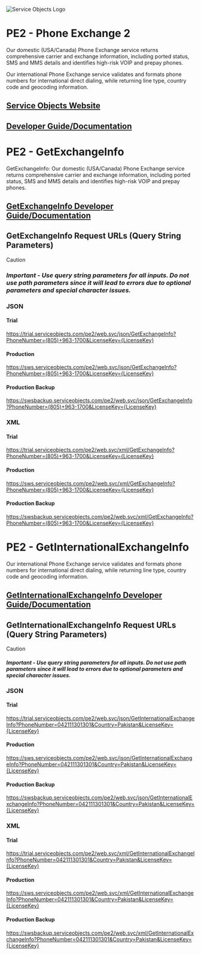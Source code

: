 ![Service Objects Logo](https://www.serviceobjects.com/wp-content/uploads/2021/05/SO-Logo-with-TM.gif "Service Objects Logo")

# PE2 - Phone Exchange 2

Our domestic (USA/Canada) Phone Exchange service returns comprehensive carrier and exchange information, including ported status, SMS and MMS details and identifies high-risk VOIP and prepay phones.

Our international Phone Exchange service validates and formats phone numbers for international direct dialing, while returning line type, country code and geocoding information.

## [Service Objects Website](https://serviceobjects.com)
## [Developer Guide/Documentation](https://www.serviceobjects.com/docs/)

# PE2 - GetExchangeInfo

GetExchangeInfo: Our domestic (USA/Canada) Phone Exchange service returns comprehensive carrier and exchange information, including ported status, SMS and MMS details and identifies high-risk VOIP and prepay phones.

## [GetExchangeInfo Developer Guide/Documentation](https://www.serviceobjects.com/docs/dots-phone-exchange-2/pe2-operations/pe2-getexchangeinfo/)

## GetExchangeInfo Request URLs (Query String Parameters)

>[!CAUTION]
>### *Important - Use query string parameters for all inputs.  Do not use path parameters since it will lead to errors due to optional parameters and special character issues.*


### JSON
#### Trial

https://trial.serviceobjects.com/pe2/web.svc/json/GetExchangeInfo?PhoneNumber=(805)+963-1700&LicenseKey={LicenseKey}

#### Production

https://sws.serviceobjects.com/pe2/web.svc/json/GetExchangeInfo?PhoneNumber=(805)+963-1700&LicenseKey={LicenseKey}

#### Production Backup

https://swsbackup.serviceobjects.com/pe2/web.svc/json/GetExchangeInfo?PhoneNumber=(805)+963-1700&LicenseKey={LicenseKey}

### XML
#### Trial

https://trial.serviceobjects.com/pe2/web.svc/xml/GetExchangeInfo?PhoneNumber=(805)+963-1700&LicenseKey={LicenseKey}

#### Production

https://sws.serviceobjects.com/pe2/web.svc/xml/GetExchangeInfo?PhoneNumber=(805)+963-1700&LicenseKey={LicenseKey}

#### Production Backup

https://swsbackup.serviceobjects.com/pe2/web.svc/xml/GetExchangeInfo?PhoneNumber=(805)+963-1700&LicenseKey={LicenseKey}

# PE2 - GetInternationalExchangeInfo

Our international Phone Exchange service validates and formats phone numbers for international direct dialing, while returning line type, country code and geocoding information.

## [GetInternationalExchangeInfo Developer Guide/Documentation](https://www.serviceobjects.com/docs/dots-phone-exchange-2/pe2-operations/pe2-getinternationalexchangeinfo/)

## GetInternationalExchangeInfo Request URLs (Query String Parameters)

>[!CAUTION]
>#### *Important - Use query string parameters for all inputs.  Do not use path parameters since it will lead to errors due to optional parameters and special character issues.*

### JSON
#### Trial

https://trial.serviceobjects.com/pe2/web.svc/json/GetInternationalExchangeInfo?PhoneNumber=042111301301&Country=Pakistan&LicenseKey={LicenseKey}

#### Production

https://sws.serviceobjects.com/pe2/web.svc/json/GetInternationalExchangeInfo?PhoneNumber=042111301301&Country=Pakistan&LicenseKey={LicenseKey}

#### Production Backup

https://swsbackup.serviceobjects.com/pe2/web.svc/json/GetInternationalExchangeInfo?PhoneNumber=042111301301&Country=Pakistan&LicenseKey={LicenseKey}

### XML
#### Trial

https://trial.serviceobjects.com/pe2/web.svc/xml/GetInternationalExchangeInfo?PhoneNumber=042111301301&Country=Pakistan&LicenseKey={LicenseKey}

#### Production

https://sws.serviceobjects.com/pe2/web.svc/xml/GetInternationalExchangeInfo?PhoneNumber=042111301301&Country=Pakistan&LicenseKey={LicenseKey}

#### Production Backup

https://swsbackup.serviceobjects.com/pe2/web.svc/xml/GetInternationalExchangeInfo?PhoneNumber=042111301301&Country=Pakistan&LicenseKey={LicenseKey}
